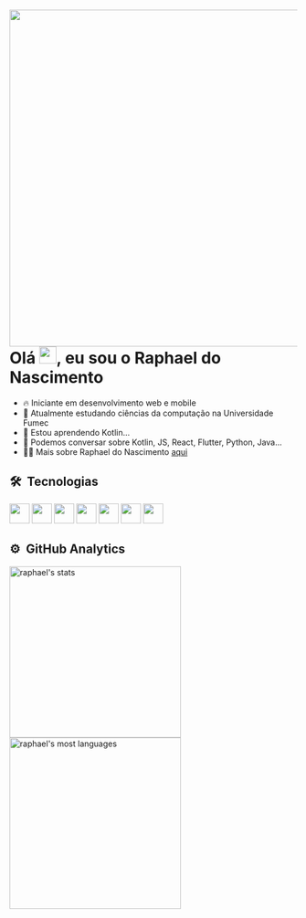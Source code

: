 <div>
  <img align="right" height="590em" src="https://raw.githubusercontent.com/gist/RaphaelNCP/b2175494a20028f85e28e4a6e51dec43/raw/701479691bf1920d20df642868e730286e6f1b5e/githubcard.svg"/>
  
  <h1 align="left">Olá <img src="https://raw.githubusercontent.com/kaueMarques/kaueMarques/master/hi.gif" height="30px">, eu sou o Raphael do Nascimento</h1>
  
  - 🔥 Iniciante em desenvolvimento web e mobile
  - 🔭 Atualmente estudando ciências da computação na Universidade Fumec
  - 🌱 Estou aprendendo Kotlin...
  - 💬 Podemos conversar sobre Kotlin, JS, React, Flutter, Python, Java...
  - 👨‍💻 Mais sobre Raphael do Nascimento [aqui](https://cursos.alura.com.br/vitrinedev/raphaelncp)
</div>
<div>
  <h2>🛠 &nbsp;Tecnologias</h2>
  
  <img width="35px" src="https://cdn.jsdelivr.net/gh/devicons/devicon/icons/javascript/javascript-original.svg" />
  <img width="35px" src="https://cdn.jsdelivr.net/gh/devicons/devicon/icons/react/react-original.svg" />
  <img width="35px" src="https://cdn.jsdelivr.net/gh/devicons/devicon/icons/flutter/flutter-original.svg" />
  <img width="35px" src="https://cdn.jsdelivr.net/gh/devicons/devicon/icons/kotlin/kotlin-original.svg" />
  <img width="35px" src="https://cdn.jsdelivr.net/gh/devicons/devicon/icons/mysql/mysql-original.svg" />  
  <img width="35px" src="https://cdn.jsdelivr.net/gh/devicons/devicon/icons/python/python-original.svg" />
  <img width="35px" src="https://cdn.jsdelivr.net/gh/devicons/devicon/icons/java/java-original.svg" />
              
</div>
<div>
  <h2>⚙️ &nbsp;GitHub Analytics</h2>

  <img width="300px" src="https://github-readme-stats.vercel.app/api?username=RaphaelNCP&show_icons=true&theme=vision-friendly-dark" alt="raphael's stats"/>
  <img width="300px"  src="https://github-readme-stats.vercel.app/api/top-langs/?username=RaphaelNCP&layout=compact&theme=vision-friendly-dark" alt="raphael's most languages"/>

  



  
</div>
